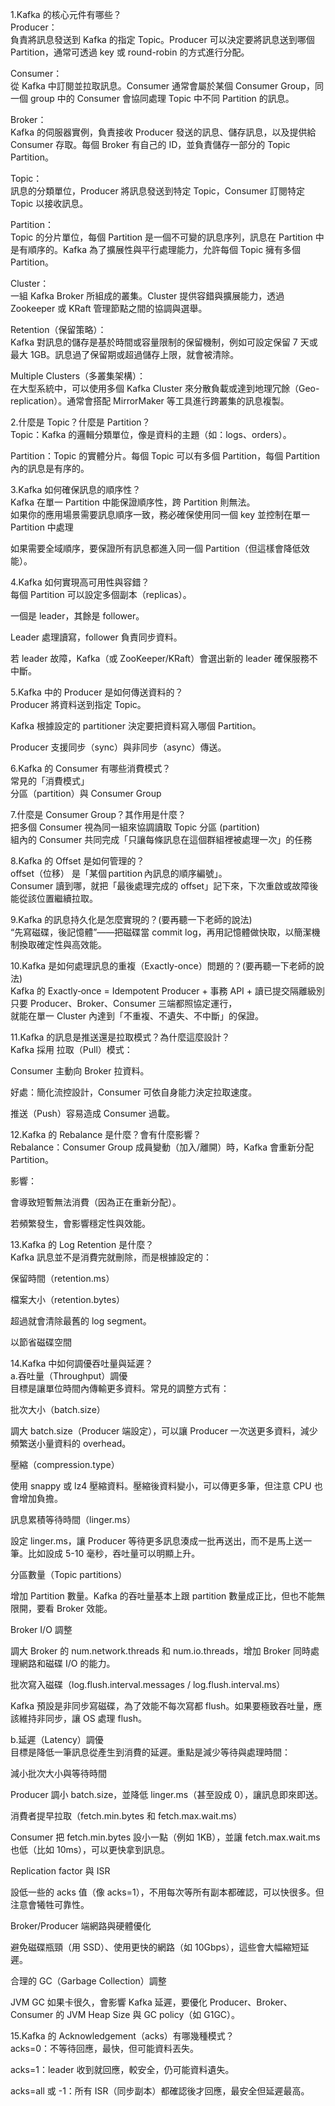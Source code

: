 
1.Kafka 的核心元件有哪些？  
Producer：  
負責將訊息發送到 Kafka 的指定 Topic。Producer 可以決定要將訊息送到哪個 Partition，通常可透過 key 或 round-robin 的方式進行分配。  
  
Consumer：  
從 Kafka 中訂閱並拉取訊息。Consumer 通常會屬於某個 Consumer Group，同一個 group 中的 Consumer 會協同處理 Topic 中不同 Partition 的訊息。  
  
Broker：  
Kafka 的伺服器實例，負責接收 Producer 發送的訊息、儲存訊息，以及提供給 Consumer 存取。每個 Broker 有自己的 ID，並負責儲存一部分的 Topic Partition。  
  
Topic：  
訊息的分類單位，Producer 將訊息發送到特定 Topic，Consumer 訂閱特定 Topic 以接收訊息。  
  
Partition：  
Topic 的分片單位，每個 Partition 是一個不可變的訊息序列，訊息在 Partition 中是有順序的。Kafka 為了擴展性與平行處理能力，允許每個 Topic 擁有多個 Partition。  
  
Cluster：  
一組 Kafka Broker 所組成的叢集。Cluster 提供容錯與擴展能力，透過 Zookeeper 或 KRaft 管理節點之間的協調與選舉。  
  
Retention（保留策略）：  
Kafka 對訊息的儲存是基於時間或容量限制的保留機制，例如可設定保留 7 天或最大 1GB。訊息過了保留期或超過儲存上限，就會被清除。  
  
Multiple Clusters（多叢集架構）：  
在大型系統中，可以使用多個 Kafka Cluster 來分散負載或達到地理冗餘（Geo-replication）。通常會搭配 MirrorMaker 等工具進行跨叢集的訊息複製。  
  
2.什麼是 Topic？什麼是 Partition？  
Topic：Kafka 的邏輯分類單位，像是資料的主題（如：logs、orders）。  
  
Partition：Topic 的實體分片。每個 Topic 可以有多個 Partition，每個 Partition 內的訊息是有序的。  
  
3.Kafka 如何確保訊息的順序性？  
Kafka 在單一 Partition 中能保證順序性，跨 Partition 則無法。  
如果你的應用場景需要訊息順序一致，務必確保使用同一個 key 並控制在單一 Partition 中處理  
  
如果需要全域順序，要保證所有訊息都進入同一個 Partition（但這樣會降低效能）。  
  
  
4.Kafka 如何實現高可用性與容錯？  
每個 Partition 可以設定多個副本（replicas）。  
  
一個是 leader，其餘是 follower。  
  
Leader 處理讀寫，follower 負責同步資料。  
  
若 leader 故障，Kafka（或 ZooKeeper/KRaft）會選出新的 leader 確保服務不中斷。  
  
5.Kafka 中的 Producer 是如何傳送資料的？  
Producer 將資料送到指定 Topic。  
  
Kafka 根據設定的 partitioner 決定要把資料寫入哪個 Partition。  
  
Producer 支援同步（sync）與非同步（async）傳送。  
  
  
  
6.Kafka 的 Consumer 有哪些消費模式？  
常見的「消費模式」  
分區（partition）與 Consumer Group   
  
7.什麼是 Consumer Group？其作用是什麼？  
把多個 Consumer 視為同一組來協調讀取 Topic 分區 (partition)  
組內的 Consumer 共同完成「只讓每條訊息在這個群組裡被處理一次」的任務  
  
8.Kafka 的 Offset 是如何管理的？  
offset（位移） 是「某個 partition 內訊息的順序編號」。  
Consumer 讀到哪，就把「最後處理完成的 offset」記下來，下次重啟或故障後能從該位置繼續拉取。  
  
9.Kafka 的訊息持久化是怎麼實現的？(要再聽一下老師的說法)  
“先寫磁碟，後記憶體”——把磁碟當 commit log，再用記憶體做快取，以簡潔機制換取確定性與高效能。  
  

  
  
10.Kafka 是如何處理訊息的重複（Exactly-once）問題的？(要再聽一下老師的說法)  
Kafka 的 Exactly‑once = Idempotent Producer + 事務 API + 讀已提交隔離級別  
只要 Producer、Broker、Consumer 三端都照協定運行，  
就能在單一 Cluster 內達到「不重複、不遺失、不中斷」的保證。  
  

11.Kafka 的訊息是推送還是拉取模式？為什麼這麼設計？  
Kafka 採用 拉取（Pull）模式：  
  
Consumer 主動向 Broker 拉資料。  
  
好處：簡化流控設計，Consumer 可依自身能力決定拉取速度。  
  
推送（Push）容易造成 Consumer 過載。  

12.Kafka 的 Rebalance 是什麼？會有什麼影響？  
Rebalance：Consumer Group 成員變動（加入/離開）時，Kafka 會重新分配 Partition。  
  
影響：  

會導致短暫無法消費（因為正在重新分配）。  
  
若頻繁發生，會影響穩定性與效能。  
  
  
  
13.Kafka 的 Log Retention 是什麼？  
Kafka 訊息並不是消費完就刪除，而是根據設定的：  
  
保留時間（retention.ms）  

檔案大小（retention.bytes）  
  
超過就會清除最舊的 log segment。   
  
以節省磁碟空間  
  
14.Kafka 中如何調優吞吐量與延遲？  
a.吞吐量（Throughput）調優  
目標是讓單位時間內傳輸更多資料。常見的調整方式有：  

批次大小（batch.size）  
  
調大 batch.size（Producer 端設定），可以讓 Producer 一次送更多資料，減少頻繁送小量資料的 overhead。  
  
壓縮（compression.type）  
  
使用 snappy 或 lz4 壓縮資料。壓縮後資料變小，可以傳更多筆，但注意 CPU 也會增加負擔。   
  
訊息累積等待時間（linger.ms）  
  
設定 linger.ms，讓 Producer 等待更多訊息湊成一批再送出，而不是馬上送一筆。比如設成 5-10 毫秒，吞吐量可以明顯上升。  
  
分區數量（Topic partitions）  
  
增加 Partition 數量。Kafka 的吞吐量基本上跟 partition 數量成正比，但也不能無限開，要看 Broker 效能。  
  
Broker I/O 調整  
  
調大 Broker 的 num.network.threads 和 num.io.threads，增加 Broker 同時處理網路和磁碟 I/O 的能力。  
  
批次寫入磁碟（log.flush.interval.messages / log.flush.interval.ms）  
  
Kafka 預設是非同步寫磁碟，為了效能不每次寫都 flush。如果要極致吞吐量，應該維持非同步，讓 OS 處理 flush。  
  
b.延遲（Latency）調優  
目標是降低一筆訊息從產生到消費的延遲。重點是減少等待與處理時間：  
  
減小批次大小與等待時間  
  
Producer 調小 batch.size，並降低 linger.ms（甚至設成 0），讓訊息即來即送。  
  
消費者提早拉取（fetch.min.bytes 和 fetch.max.wait.ms）  
  
Consumer 把 fetch.min.bytes 設小一點（例如 1KB），並讓 fetch.max.wait.ms 也低（比如 10ms），可以更快拿到訊息。  
  
Replication factor 與 ISR  
  
設低一些的 acks 值（像 acks=1），不用每次等所有副本都確認，可以快很多。但注意會犧牲可靠性。  
  
Broker/Producer 端網路與硬體優化  
  
避免磁碟瓶頸（用 SSD）、使用更快的網路（如 10Gbps），這些會大幅縮短延遲。  
  
合理的 GC（Garbage Collection）調整  
  
JVM GC 如果卡很久，會影響 Kafka 延遲，要優化 Producer、Broker、Consumer 的 JVM Heap Size 與 GC policy（如 G1GC）。  
  
15.Kafka 的 Acknowledgement（acks）有哪幾種模式？  
acks=0：不等待回應，最快，但可能資料丟失。  
  
acks=1：leader 收到就回應，較安全，仍可能資料遺失。  
  
acks=all 或 -1：所有 ISR（同步副本）都確認後才回應，最安全但延遲最高。  
  

